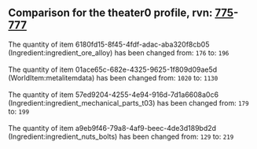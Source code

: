 ## Comparison for the theater0 profile, rvn: [775](https://github.com/PRO100KatYT/FortniteProfileRevisions/tree/main/profiles/theater0/775%20theater0.json)-[777](https://github.com/PRO100KatYT/FortniteProfileRevisions/tree/main/profiles/theater0/777%20theater0.json)

The quantity of item 6180fd15-8f45-4fdf-adac-aba320f8cb05 (Ingredient:ingredient_ore_alloy) has been changed from: `176` to: `196`
<br><br>
The quantity of item 01ace65c-682e-4325-9625-1f809d09ae5d (WorldItem:metalitemdata) has been changed from: `1020` to: `1130`
<br><br>
The quantity of item 57ed9204-4255-4e94-916d-7d1a6608a0c6 (Ingredient:ingredient_mechanical_parts_t03) has been changed from: `179` to: `199`
<br><br>
The quantity of item a9eb9f46-79a8-4af9-beec-4de3d189bd2d (Ingredient:ingredient_nuts_bolts) has been changed from: `129` to: `219`
<br><br>
